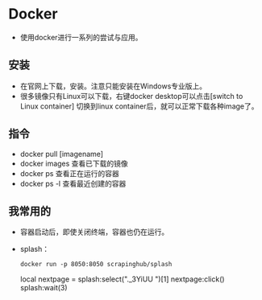 
# Docker
- 使用docker进行一系列的尝试与应用。

## 安装

- 在官网上下载，安装。注意只能安装在Windows专业版上。
- 很多镜像只有Linux可以下载，右键docker desktop可以点击[switch to Linux container] 切换到linux container后，就可以正常下载各种image了。

## 指令

- docker pull [imagename]
- docker images  查看已下载的镜像
- docker ps 查看正在运行的容器
- docker ps -l 查看最近创建的容器

## 我常用的
- 容器启动后，即使关闭终端，容器也仍在运行。

- splash：
    ```
    docker run -p 8050:8050 scrapinghub/splash
    ```

    local nextpage = splash:select("._3YiUU ")[1]
    nextpage:click()
    splash:wait(3)
    